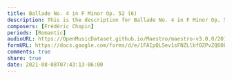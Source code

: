 ```yaml
---
title: Ballade No. 4 in F Minor Op. 52 (6)
description: This is the description for Ballade No. 4 in F Minor Op. 52 by Frédéric Chopin
composers: [Frédéric Chopin]
periods: [Romantic]
audioURL: https://OpenMusicDataset.github.io/Maestro/maestro-v3.0.0/2017/MIDI-Unprocessed_051_PIANO051_MID--AUDIO-split_07-06-17_Piano-e_3-02_wav--4.midi
formURL: https://docs.google.com/forms/d/e/1FAIpQLSev1sFNZLlbfOZPvZQ6OboTx-8wC98oRhBb0LsZr3oankGtBw/viewform
comments: true
share: true
date: 2021-08-08T07:43:13-06:00
---
```

